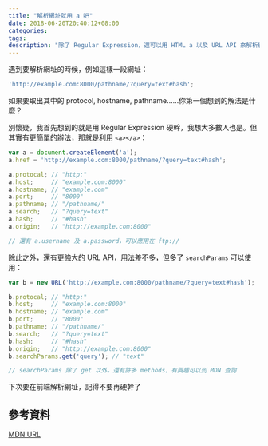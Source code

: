 ```yaml
---
title: "解析網址就用 a 吧"
date: 2018-06-20T20:40:12+08:00
categories:
tags:
description: "除了 Regular Expression，還可以用 HTML a 以及 URL API 來解析網址"
---
```


遇到要解析網址的時候，例如這樣一段網址：

```javascript
'http://example.com:8000/pathname/?query=text#hash';
```

如果要取出其中的 protocol, hostname, pathname……你第一個想到的解法是什麼？

別懷疑，我首先想到的就是用 Regular Expression 硬幹，我想大多數人也是。但其實有更簡單的辦法，那就是利用 `<a></a>`：

```javascript
var a = document.createElement('a');
a.href = 'http://example.com:8000/pathname/?query=text#hash';

a.protocal; // "http:"
a.host;     // "example.com:8000"
a.hostname; // "example.com"
a.port;     // "8000"
a.pathname; // "/pathname/"
a.search;   // "?query=text"
a.hash;     // "#hash"
a.origin;   // "http://example.com:8000"

// 還有 a.username 及 a.password，可以應用在 ftp://
```

除此之外，還有更強大的 URL API，用法差不多，但多了 `searchParams` 可以使用：

```javascript
var b = new URL('http://example.com:8000/pathname/?query=text#hash');

b.protocal; // "http:"
b.host;     // "example.com:8000"
b.hostname; // "example.com"
b.port;     // "8000"
b.pathname; // "/pathname/"
b.search;   // "?query=text"
b.hash;     // "#hash"
b.origin;   // "http://example.com:8000"
b.searchParams.get('query'); // "text"

// searchParams 除了 get 以外，還有許多 methods，有興趣可以到 MDN 查詢
```

下次要在前端解析網址，記得不要再硬幹了


## 參考資料

[MDN:URL](https://developer.mozilla.org/zh-TW/docs/Web/API/URL)
